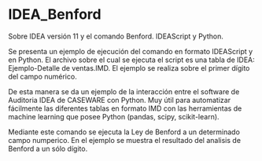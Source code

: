 # IDEA_Benford
Sobre IDEA versión 11 y el comando Benford. IDEAScript y Python.

Se presenta un ejemplo de ejecución del comando en formato IDEAScript y en Python. El archivo sobre el cual se ejecuta el script es una tabla de IDEA: Ejemplo-Detalle de ventas.IMD. El ejemplo se realiza sobre el primer dígito del campo numérico. 

De esta manera se da un ejemplo de la interacción entre el software de Auditoria IDEA de CASEWARE con Python. Muy útil para automatizar fácilmente las diferentes tablas en formato IMD con las herramientas de machine learning que posee Python (pandas, scipy, scikit-learn).

Mediante este comando se ejecuta la Ley de Benford a un determinado campo numperico. 
En el ejemplo se muestra el resultado del analisis de Benford a un sólo dígito.

